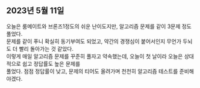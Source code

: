 ## **2023년 5월 11일**

오늘은 룸메이트와 브론즈1정도의 쉬운 난이도지만, 알고리즘 문제를 같이 3문제 정도 풀었다.  
문제를 같이 푸니 확실히 동기부여도 되었고, 약간의 경쟁심이 붙어서인지 무언가 두뇌도 더 빨리 돌아가는 것 같았다.  
이렇게 매일 알고리즘 문제를 꾸준히 풀자고 약속했는데, 오늘이 첫 날이라 오늘은 상대적으로 쉽고 정답률도 높은 문제를  
풀었다. 점점 정답률이 낮고, 문제의 티어도 올려가며 천천히 알고리즘 테스트를 준비해야겠다.

